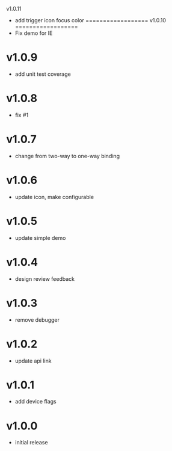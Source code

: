 v1.0.11
* add trigger icon focus color
==================
v1.0.10
==================
* Fix demo for IE

v1.0.9
==================
* add unit test coverage

v1.0.8
==================
* fix #1

v1.0.7
==================
* change from two-way to one-way binding

v1.0.6
==================
* update icon, make configurable

v1.0.5
==================
* update simple demo

v1.0.4
==================
* design review feedback

v1.0.3
==================
* remove debugger

v1.0.2
==================
* update api link

v1.0.1
==================
* add device flags

v1.0.0
==================
* initial release

